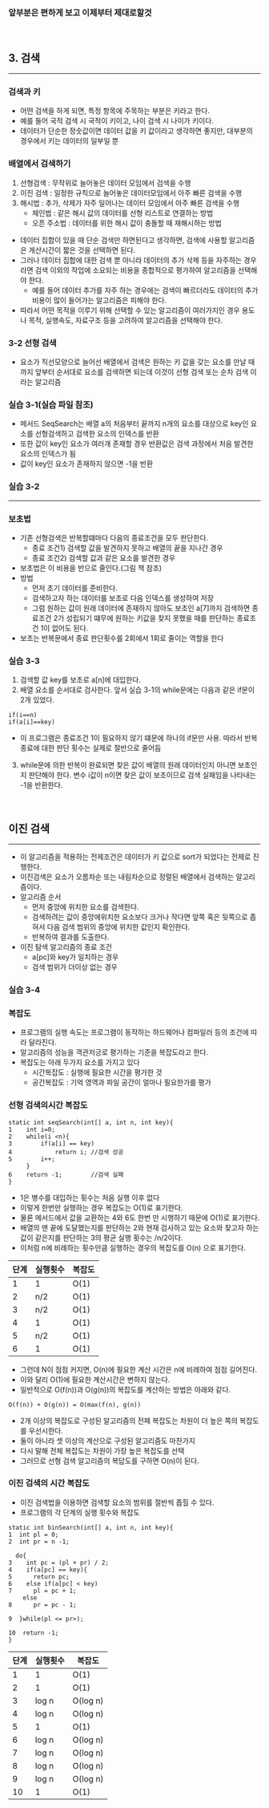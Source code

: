 ### 앞부분은 편하게 보고 이제부터 제대로할것
<br/>

## 3. 검색
---
### 검색과 키
- 어떤 검색을 하게 되면, 특정 항목에 주목하는 부분은 키라고 한다.
- 예를 들어 국적 검색 시 국적이 키이고, 나이 검색 시 나이가 키이다.
- 데이터가 단순한 정숫값이면 데이터 값을 키 값이라고 생각하면 좋지만, 대부분의 경우에서 키는 데이터의 일부일 뿐

### 배열에서 검색하기
1. 선형검색 : 무작위로 늘어놓은 데이터 모임에서 검색을 수행
2. 이진 검색 : 일정한 규칙으로 늘어놓은 데이터모임에서 아주 빠른 검색을 수행
3. 해시법 : 추가, 삭제가 자주 일어나는 데이터 모임에서 아주 빠른 검색을 수행
    - 체인법 : 같은 해시 값의 데이터를 선형 리스트로 연결하는 방법
    - 오픈 주소법 : 데이터를 위한 해시 값이 충돌할 때 재해시하는 방법
- 데이터 집합이 있을 때 단순 검색만 하면된다고 생각하면, 검색에 사용할 알고리즘은 게산시간이 짧은 것을 선택하면 된다.
- 그러나 데이터 집합에 대한 검색 뿐 아니라 데이터의 추가 삭제 등을 자주하는 경우라면 검색 이외의 작업에 소요되는 비용을 종합적으로 평가하여 알고리즘을 선택해야 한다.
    -  예를 들어 데이터 추가를 자주 하는 경우에는 검색이 빠르더라도 데이터의 추가비용이 많이 들어가는 알고리즘은 피해야 한다.
- 따라서 어떤 목적을 이루기 위해 선택할 수 있는 알고리즘이 여러가지인 경우 용도나 목적, 실행속도, 자료구조 등을 고려하여 알고리즘을 선택해야 한다.

### 3-2 선형 검색
- 요소가 직선모양으로 늘어선 배열에서 검색은 원하는 키 값을 갖는 요소를 만날 때 까지 앞부터 순서대로 요소를 검색하면 되는데 이것이 선형 검색 또는 순차 검색 이라는 알고리즘

### 실습 3-1(실습 파일 참조)
- 메서드 SeqSearch는 배열 a의 처음부터 끝까지 n개의 요소를 대상으로 key인 요소를 선형검색하고 검색한 요소의 인덱스를 반환
- 또한 값이 key인 요소가 여러개 존재할 경우 반환값은 검색 과정에서 처음 발견한 요소의 인덱스가 됨
- 값이 key인 요소가 존재하지 않으면 -1을 반환

### 실습 3-2
---
### 보초법
- 기존 선형검색은 반복할떄마다 다음의 종료조건을 모두 판단한다.
    - 종료 조건1) 검색할 값을 발견하지 못하고 배열의 끝을 지나간 경우
    - 종료 조건2) 검색할 값과 같은 요소를 발견한 경우
- 보초법은 이 비용을 반으로 줄인다.(그림 책 참조)
- 방법
    - 먼저 초기 데이터를 준비한다.
    - 검색하고자 하는 데이터를 보초로 다음 인덱스를 생성하여 저장
    - 그럼 원하는 값이 원래 데이터에 존재하지 않아도 보초인 a[7]까지 검색하면 종료조건 2가 성립되기 떄무에 원하는 키값을 찾지 못했을 때를 판단하는 종료조건 1이 없어도 된다.
- 보초는 반복문에서 종료 판단횟수를 2회에서 1회로 줄이는 역할을 한다


### 실습 3-3
1. 검색할 값 key를 보초로 a[n]에 대입한다.
2. 배열 요소를 순서대로 검사한다. 앞서 실습 3-1의 while문에는 다음과 같은 if문이 2개 있었다.
```
if(i==n)
if(a[i]==key)
```
- 이 프로그램은 종료조건 1이 필요하지 않기 떄문에 하나의 if문만 사용. 따라서 반복종료에 대한 판단 횟수는 실제로 절반으로 줄어듬
3. while문에 의한 반복이 완료되면 찾은 값이 배열의 원래 데이터인지 아니면 보초인지 판단해야 한다. 변수 i값이 n이면 찾은 값이 보초이므로 검색 실패임을 나타내는 -1을 반환한다.

<br/>

## 이진 검색
---
- 이 알고리즘을 적용하는 전제조건은 데이터가 키 값으로 sort가 되었다는 전제로 진행한다.
- 이진검색은 요소가 오름차순 또는 내림차순으로 정렬된 배열에서 검색하는 알고리즘이다.
- 알고리즘 순서
  - 먼저 중앙에 위치한 요소를 검색한다.
  - 검색하려는 값이 중앙에위치한 요소보다 크거나 작다면 앞쪽 혹은 뒷쪽으로 좁혀서 다음 검색 범위의 중앙에 위치한 값인지 확인한다.
  - 반복하여 결과를 도출한다.
- 이진 탐색 알고리즘의 종료 조건
  - a[pc]와 key가 일치하는 경우
  - 검색 범위가 더이상 없는 경우
### 실습 3-4

### 복잡도
- 프로그램의 실행 속도는 프로그램이 동작하는 하드웨어나 컴파일러 등의 조건에 따라 달라진다.
- 알고리즘의 성능을 객관저긍로 평가하는 기준을 복잡도라고 한다.
- 복잡도는 아래 두가지 요소를 가지고 있다
  - 시간복잡도 : 실행에 필요한 시간을 평가한 것
  - 공간복잡도 : 기억 영역과 파일 공간이 얼마나 필요한가를 평가

### 선형 검색의시간 복잡도
```
static int seqSearch(int[] a, int n, int key){
1    int i=0;
2    while(i <n){
3        if(a[i] == key)
4            return i; //검색 성공
5        i++;
     }
6    return -1;        //검색 실패
}
```
- 1은 병수를 대입하는 휫수는 처음 실행 이후 없다
- 이렇게 한번만 실행하는 경우 복잡도는 O(1)로 표기한다.
- 물론 메서드에서 값을 교환하는 4와 6도 한번 만 시행하기 때문에 O(1)로 표기한다.
- 배열의 맨 끝에 도달했는지를 판단하는 2와 현재 검사하고 있는 요소와 찾고자 하는 값이 같은지를 판단하는 3의 평균 실행 횟수는 /n/2이다.
- 이처럼 n에 비례하는 횟수만큼 실행하는 경우의 복잡도를 O(n) 으로 표기한다.

|단계|실행횟수|복잡도|
|---|------|---|
|1|1|O(1)|
|2|n/2|O(1)|
|3|n/2|O(1)|
|4|1|O(1)|
|5|n/2|O(1)|
|6|1|O(1)|

- 그런데 N이 점점 커지면, O(n)에 필요한 계산 시간은 n에 비례하여 점점 길어진다.
- 이와 달리 O(1)에 필요한 계산시간은 변하지 않는다.
- 일반적으로 O(f(n))과 O(g(n))의 복잡도를 계산하는 방법은 아래와 같다.
```
O(f(n)) + O(g(n)) = O(max(f(n), g(n))
```
- 2개 이상의 복잡도로 구성된 알고리즘의 전페 복잡도는 차원이 더 높은 쪽의 복잡도를 우선시한다.
- 둘이 아니라 셋 이상의 계산으로 구성된 알고리즘도 마찬가지
- 다시 말해 전체 복잡도는 차원이 가장 높은 복잡도를 선택
- 그러므로 선형 검색 알고리즘의 복답도를 구하면 O(n)이 된다.

### 이진 검색의 시간 복잡도
- 이진 검색법을 이용하면 검색할 요소의 범위를 절반씩 좁힐 수 있다.
- 프로그램의 각 단계의 실행 횟수와 복잡도
```
static int binSearch(int[] a, int n, int key){
1  int pl = 0;
2  int pr = n -1;

  do{
3    int pc = (pl + pr) / 2;
4    if(a[pc] == key){
5      return pc;
6    else if(a[pc] < key)
7      pl = pc + 1;
    else
8      pr = pc - 1;

9  }while(pl <= pr>);

10  return -1;
}
```

|단계|실행횟수|복잡도|
|---|------|---|
|1|1|O(1)|
|2|1|O(1)|
|3|log n|O(log n)|
|4|log n|O(log n)|
|5|1|O(1)|
|6|log n|O(log n)|
|7|log n|O(log n)|
|8|log n|O(log n)|
|9|log n|O(log n)|
|10|1|O(1)|






